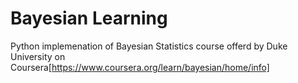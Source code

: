 # Bayesian Learning

Python implemenation of Bayesian Statistics course offerd by Duke University on Coursera[https://www.coursera.org/learn/bayesian/home/info]
